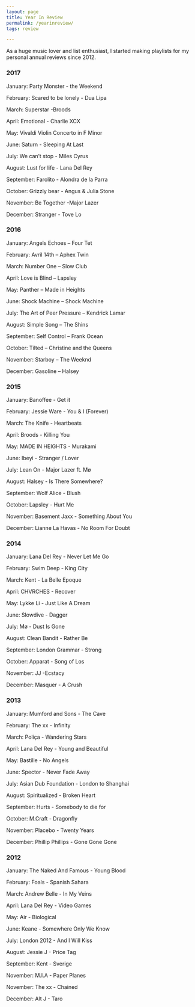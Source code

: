 ```yaml
---
layout: page
title: Year In Review
permalink: /yearinreview/
tags: review

---
```


As a huge music lover and list enthusiast, I started making playlists for my personal annual reviews since 2012.


### 2017
January: Party Monster - the Weekend

February: Scared to be lonely - Dua Lipa

March: Superstar -Broods

April: Emotional - Charlie XCX 

May: Vivaldi Violin Concerto in F Minor

June: Saturn - Sleeping At Last

July: We can’t stop - Miles Cyrus 

August: Lust for life - Lana Del Rey 

September: Farolito - Alondra de la Parra 

October: Grizzly bear - Angus & Julia Stone

November: Be Together -Major Lazer

December: Stranger - Tove Lo
### 2016 
January: Angels Echoes – Four Tet

February: Avril 14th – Aphex Twin

March: Number One – Slow Club

April: Love is Blind – Lapsley

May: Panther – Made in Heights

June: Shock Machine – Shock Machine

July: The Art of Peer Pressure – Kendrick Lamar

August: Simple Song – The Shins

September: Self Control – Frank Ocean

October: Tilted – Christine and the Queens

November: Starboy – The Weeknd

December: Gasoline – Halsey

### 2015 

January: Banoffee - Get it

February: Jessie Ware - You & I (Forever)

March: The Knife - Heartbeats

April: Broods - Killing You

May: MADE IN HEIGHTS - Murakami

June:  Ibeyi - Stranger / Lover

July: Lean On - Major Lazer ft. Mø

August: Halsey - Is There Somewhere? 

September: Wolf Alice - Blush

October: Lapsley - Hurt Me

November: Basement Jaxx - Something About You

December: Lianne La Havas - No Room For Doubt 

### 2014

January: Lana Del Rey - Never Let Me Go 

February: Swim Deep - King City

March: Kent - La Belle Epoque

April: CHVRCHES - Recover

May: Lykke Li - Just Like A Dream

June: Slowdive - Dagger

July: Mø - Dust Is Gone

August: Clean Bandit - Rather Be

September: London Grammar - Strong

October: Apparat - Song of Los

November: JJ -Ecstacy

December: Masquer - A Crush

### 2013 

January: Mumford and Sons - The Cave

February: The xx - Infinity

March: Poliça - Wandering Stars

April: Lana Del Rey - Young and Beautiful

May: Bastille - No Angels

June: Spector - Never Fade Away

July: Asian Dub Foundation - London to Shanghai

August: Spiritualized - Broken Heart

September: Hurts - Somebody to die for

October: M.Craft - Dragonfly

November: Placebo - Twenty Years

December: Phillip Phillips - Gone Gone Gone

### 2012 

January: The Naked And Famous - Young Blood

February: Foals - Spanish Sahara

March: Andrew Belle - In My Veins

April: Lana Del Rey - Video Games

May: Air - Biological

June: Keane - Somewhere Only We Know

July: London 2012 - And I Will Kiss

August: Jessie J - Price Tag

September: Kent - Sverige

November: M.I.A - Paper Planes

November: The xx - Chained

December: Alt J - Taro